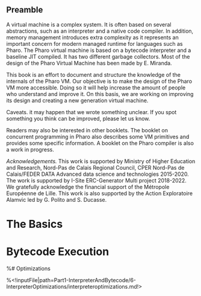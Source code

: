 ## Preamble

A virtual machine is a complex system. It is often based on several abstractions, such as an interpreter and a native code compiler. In addition, memory management introduces extra complexity as it represents an important concern for modern managed runtime for languages such as Pharo. The Pharo virtual machine is based on a bytecode interpreter and a baseline JIT compiled. It has two different garbage collectors.  Most of the design of the Pharo Virtual Machine has been made by E. Miranda.

This book is an effort to document and structure the knowledge of the internals of the Pharo VM.
Our objective is to make the design of the Pharo VM more accessible. 
Doing so it will help increase the amount of people who understand and improve it.
On this basis, we are working on improving its design and creating a new generation virtual machine. 

Caveats. it may happen that we wrote something unclear. If you spot something you think can be improved, please let us know.

Readers may also be interested in other booklets. The booklet on concurrent programming in Pharo also describes some VM primitives and provides some specific information. A booklet on the Pharo compiler is also a work in progress.


_Acknowledgements._ This work is supported by Ministry of Higher Education and Research, Nord-Pas de Calais Regional Council, CPER Nord-Pas de Calais/FEDER DATA Advanced data science and technologies 2015-2020.
The work is supported by I-Site ERC-Generator Multi project 2018-2022. We gratefully acknowledge the financial support of the Métropole Européenne de Lille.
This work is also supported by the Action Exploratoire Alamvic led by G. Polito and S. Ducasse.

<!inputFile|path=Part0-Preamble/0-RuntimeSystemOverview/runtime.md!>

# The Basics

<!inputFile|path=Part0-Preamble/1-ObjectStructure/objectStructure.md!>
<!inputFile|path=Part1-InterpreterAndBytecode/2-MethodsAndBytecode/methodsbytecode.md!>

# Bytecode Execution

<!inputFile|path=Part1-InterpreterAndBytecode/3-SemanticsByExample/basicsOnExecution.md!>
<!inputFile|path=Part1-InterpreterAndBytecode/4-Interpreter/stackframe.md!>
<!inputFile|path=Part1-InterpreterAndBytecode/4-Interpreter/theInterpreter.md!>
<!inputFile|path=Part1-InterpreterAndBytecode/5-DeeperBytecode/methodsbytecode.md!>

%# Optimizations

%<!inputFile|path=Part1-InterpreterAndBytecode/6-InterpreterOptimizations/interpreteroptimizations.md!>